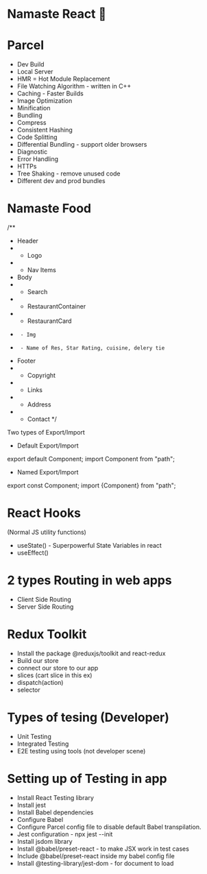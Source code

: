 # Namaste React 🚀


# Parcel
- Dev Build
- Local Server
- HMR = Hot Module Replacement
- File Watching Algorithm - written in C++
- Caching - Faster Builds
- Image Optimization
- Minification
- Bundling
- Compress
- Consistent Hashing
- Code Splitting
- Differential Bundling - support older browsers
- Diagnostic
- Error Handling
- HTTPs
- Tree Shaking - remove unused code
- Different dev and prod bundles



# Namaste Food


/**
 * Header
 *  - Logo
 *  - Nav Items
 * Body
 *  - Search
 *  - RestaurantContainer
 *    - RestaurantCard
 *      - Img
 *      - Name of Res, Star Rating, cuisine, delery tie
 * Footer
 *  - Copyright
 *  - Links
 *  - Address
 *  - Contact
 */



 Two types of Export/Import


- Default Export/Import

export default Component;
import Component from "path";


- Named Export/Import

export const Component;
import {Component} from "path";


# React Hooks
 (Normal JS utility functions)
- useState() - Superpowerful State Variables in react
- useEffect()



#  2 types Routing in web apps
 - Client Side Routing
 - Server Side Routing


 # Redux Toolkit
 - Install the package @reduxjs/toolkit and react-redux
 - Build our store
 - connect our store to our app
 - slices (cart slice in this ex)
 - dispatch(action)
 - selector

 # Types of tesing (Developer)
 - Unit Testing
 - Integrated Testing
 - E2E testing using tools (not developer scene)

 # Setting up of Testing in app
 - Install React Testing library
 - Install jest
 - Install Babel dependencies
 - Configure Babel
 - Configure Parcel config file to disable default Babel transpilation.
 - Jest configuration - npx jest --init
 - Install jsdom library
 - Install @babel/preset-react - to make JSX work in test cases
 - Include @babel/preset-react inside my babel config file
 - Install @testing-library/jest-dom - for document to load 
